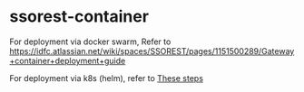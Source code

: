 # ssorest-container 

For deployment via docker swarm, Refer to https://idfc.atlassian.net/wiki/spaces/SSOREST/pages/1151500289/Gateway+container+deployment+guide


For deployment via k8s (helm), refer to [These steps](helm/README.md)
